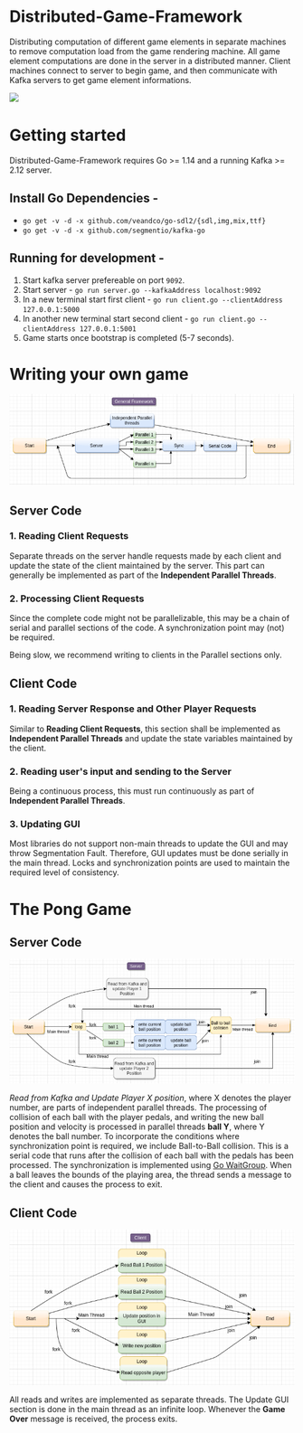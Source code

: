 # Distributed-Game-Framework

Distributing computation of different game elements in separate machines to remove computation load from the game rendering machine. 
All game element computations are done in the server in a distributed manner. Client machines connect to server to begin game, and then communicate with 
Kafka servers to get game element informations.

<img src="https://img.shields.io/badge/Go-v1.14-blue">

# Getting started

Distributed-Game-Framework requires Go >= 1.14 and a running Kafka  >= 2.12 server.

## Install Go Dependencies - 

* `go get -v -d -x github.com/veandco/go-sdl2/{sdl,img,mix,ttf}` <br>
* `go get -v -d -x github.com/segmentio/kafka-go`

## Running for development -

1. Start kafka server prefereable on port `9092`.
2. Start server - `go run server.go --kafkaAddress localhost:9092`
3. In a new terminal start first client - `go run client.go --clientAddress 127.0.0.1:5000`
4. In another new terminal start second client - `go run client.go --clientAddress 127.0.0.1:5001`
5. Game starts once bootstrap is completed (5-7 seconds).

# Writing your own game

<img src="images/GeneralFramework.png">

## Server Code

### 1. Reading Client Requests

Separate threads on the server handle requests made by each client and update the state of the client maintained by the server. This part can generally be implemented as part of the **Independent Parallel Threads**.

### 2. Processing Client Requests

Since the complete code might not be parallelizable, this may be a chain of serial and parallel sections of the code. A synchronization point may (not) be required.

Being slow, we recommend writing to clients in the Parallel sections only.

## Client Code

### 1. Reading Server Response and Other Player Requests

Similar to **Reading Client Requests**, this section shall be implemented as **Independent Parallel Threads** and update the state variables maintained by the client.

### 2. Reading user's input and sending to the Server

Being a continuous process, this must run continuously as part of **Independent Parallel Threads**.

### 3. Updating GUI

Most libraries do not support non-main threads to update the GUI and may throw Segmentation Fault. Therefore, GUI updates must be done serially in the main thread. Locks and synchronization points are used to maintain the required level of consistency.

# The Pong Game

## Server Code

<img src="images/Server.png">

*Read from Kafka and Update Player X position*, where X denotes the player number, are parts of independent parallel threads. The processing of collision of each ball with the player pedals, and writing the new ball position and velocity is processed in parallel threads **ball Y**, where Y denotes the ball number. To incorporate the conditions where synchronization point is required, we include Ball-to-Ball collision. This is a serial code that runs after the collision of each ball with the pedals has been processed. The synchronization is implemented using [Go WaitGroup](https://golang.org/pkg/sync/#WaitGroup). When a ball leaves the bounds of the playing area, the thread sends a message to the client and causes the process to exit.

## Client Code

<img src="images/Client.png">

All reads and writes are implemented as separate threads. The Update GUI section is done in the main thread as an infinite loop. Whenever the **Game Over** message is received, the process exits.
